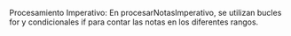 Procesamiento Imperativo: En procesarNotasImperativo, se utilizan bucles for y condicionales if para contar las notas en los diferentes rangos.